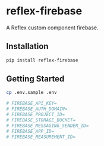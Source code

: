 # reflex-firebase

A Reflex custom component firebase.

## Installation

```bash
pip install reflex-firebase
```

## Getting Started

```bash
cp .env.sample .env

# FIREBASE_API_KEY=
# FIREBASE_AUTH_DOMAIN=
# FIREBASE_PROJECT_ID=
# FIREBASE_STORAGE_BUCKET=
# FIREBASE_MESSAGING_SENDER_ID=
# FIREBASE_APP_ID=
# FIREBASE_MEASUREMENT_ID=
```
